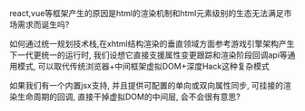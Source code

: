 react,vue等框架产生的原因是html的渲染机制和html元素级别的生态无法满足市场需求而诞生吗?

如何通过统一规划技术栈,在xhtml结构渲染的垂直领域方面参考游戏引擎架构产生下一代更统一的运行时,
我们设想它直接支援属性变更跟踪和渲染阶段回调api等通用模式, 可以取代传统浏览器+中间框架虚拟DOM+深度Hack这种复杂模式

如果我们有一个内置jsx支持, 并且提供可配置的单向或双向属性同步, 可挂接的渲染生命周期的回调, 直接干掉虚拟DOM的中间层, 会不会很有意思?
